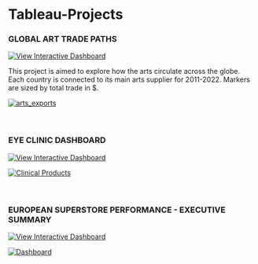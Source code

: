 # Tableau-Projects

### GLOBAL ART TRADE PATHS
<p align="left"> <a href="https://public.tableau.com/views/GlobalArtsTradePaths/arts_exports?:language=en-US&:display_count=n&:origin=viz_share_link"><img src="https://img.shields.io/badge/-View_Interactive_Dashboard-red?logo=github&style=for-the-badge" alt="View Interactive Dashboard"/></a></p>
<p align="left"> This project is aimed to explore how the arts circulate across the globe. Each country is connected to its main arts supplier for 2011-2022. Markers are sized by total trade in $.<p>
<div class='tableauPlaceholder' id='viz1690297844521' style='position: relative'><noscript><a href='#'><img alt='arts_exports ' src='https:&#47;&#47;public.tableau.com&#47;static&#47;images&#47;Gl&#47;GlobalArtsTradePaths&#47;arts_exports&#47;1_rss.png' style='border: none' /></a></noscript><object class='tableauViz'  style='display:none;'><param name='host_url' value='https%3A%2F%2Fpublic.tableau.com%2F' /> <param name='embed_code_version' value='3' /> <param name='site_root' value='' /><param name='name' value='GlobalArtsTradePaths&#47;arts_exports' /><param name='tabs' value='no' /><param name='toolbar' value='yes' /><param name='static_image' value='https:&#47;&#47;public.tableau.com&#47;static&#47;images&#47;Gl&#47;GlobalArtsTradePaths&#47;arts_exports&#47;1.png' /> <param name='animate_transition' value='yes' /><param name='display_static_image' value='yes' /><param name='display_spinner' value='yes' /><param name='display_overlay' value='yes' /><param name='display_count' value='yes' /><param name='language' value='en-US' /></object></div>
<br>
<br>

### EYE CLINIC DASHBOARD
<p align="left"> <a href="https://public.tableau.com/views/EyeClinicDashboard/ClinicalProducts?:language=en-US&:display_count=n&:origin=viz_share_link"><img src="https://img.shields.io/badge/-View_Interactive_Dashboard-red?logo=github&style=for-the-badge" alt="View Interactive Dashboard"/></a></p>
<div class='tableauPlaceholder' id='viz1690299221821' style='position: relative'><noscript><a href='#'><img alt='Clinical Products ' src='https:&#47;&#47;public.tableau.com&#47;static&#47;images&#47;Ey&#47;EyeClinicDashboard&#47;ClinicalProducts&#47;1_rss.png' style='border: none' /></a></noscript><object class='tableauViz'  style='display:none;'><param name='host_url' value='https%3A%2F%2Fpublic.tableau.com%2F' /> <param name='embed_code_version' value='3' /> <param name='site_root' value='' /><param name='name' value='EyeClinicDashboard&#47;ClinicalProducts' /><param name='tabs' value='no' /><param name='toolbar' value='yes' /><param name='static_image' value='https:&#47;&#47;public.tableau.com&#47;static&#47;images&#47;Ey&#47;EyeClinicDashboard&#47;ClinicalProducts&#47;1.png' /> <param name='animate_transition' value='yes' /><param name='display_static_image' value='yes' /><param name='display_spinner' value='yes' /><param name='display_overlay' value='yes' /><param name='display_count' value='yes' /><param name='language' value='en-US' /></object></div>
<br>
<br>

### EUROPEAN SUPERSTORE PERFORMANCE - EXECUTIVE SUMMARY
<p align="left"> <a href="https://public.tableau.com/views/EuropeanSuperstoreperformance-ExecutiveSummary/Dashboard?:language=en-US&:display_count=n&:origin=viz_share_link"><img src="https://img.shields.io/badge/-View_Interactive_Dashboard-red?logo=github&style=for-the-badge" alt="View Interactive Dashboard"/></a></p>
<div class='tableauPlaceholder' id='viz1690300208423' style='position: relative'><noscript><a href='#'><img alt='Dashboard ' src='https:&#47;&#47;public.tableau.com&#47;static&#47;images&#47;Eu&#47;EuropeanSuperstoreperformance-ExecutiveSummary&#47;Dashboard&#47;1_rss.png' style='border: none' /></a></noscript><object class='tableauViz'  style='display:none;'><param name='host_url' value='https%3A%2F%2Fpublic.tableau.com%2F' /> <param name='embed_code_version' value='3' /> <param name='site_root' value='' /><param name='name' value='EuropeanSuperstoreperformance-ExecutiveSummary&#47;Dashboard' /><param name='tabs' value='no' /><param name='toolbar' value='yes' /><param name='static_image' value='https:&#47;&#47;public.tableau.com&#47;static&#47;images&#47;Eu&#47;EuropeanSuperstoreperformance-ExecutiveSummary&#47;Dashboard&#47;1.png' /> <param name='animate_transition' value='yes' /><param name='display_static_image' value='yes' /><param name='display_spinner' value='yes' /><param name='display_overlay' value='yes' /><param name='display_count' value='yes' /><param name='language' value='en-US' /></object></div>
